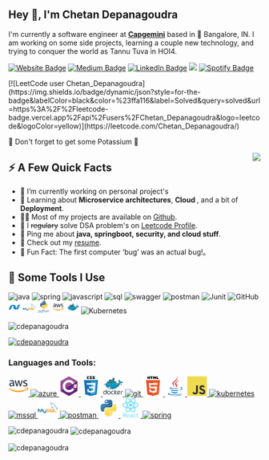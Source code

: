 <h2>Hey 👋, I'm Chetan Depanagoudra</h2>
<p>I'm currently a software engineer at <strong><a href="https://www.capgemini.com/">Capgemini</a></strong> based in 🌁 Bangalore, IN. I am working on some side projects, learning a couple new technology, and trying to conquer the world as Tannu Tuva in HOI4.</p>
<p><a href=""><img src="https://img.shields.io/badge/-stanleylim.me-4E69C8?style=flat-square&amp;labelColor=4E69C8&amp;logo=Firefox&amp;link=https://stanleylim.me" alt="Website Badge"></a> <a href="https://medium.com/@serbis"><img src="https://img.shields.io/badge/-@serbis-14c767?style=flat-square&amp;labelColor=14c767&amp;logo=Medium&amp;link=https://medium.com/@serbis" alt="Medium Badge"></a> <a href="https://www.linkedin.com/in/chetan-depanagoudra/"><img src="https://img.shields.io/badge/-@serbis-0077B5?style=flat-square&amp;labelColor=0077B5&amp;logo=LinkedIn&amp;link=https://www.linkedin.com/in/serbis/" alt="LinkedIn Badge"></a> <a href="https://leetcode.com/u/Chetan_Depanagoudra/"><img src="https://img.shields.io/badge/dynamic/json?style=flat-square&labelColor=black&color=%23ffa116&label=Solved&query=solved&url=https%3A%2F%2Fleetcode-badge.vercel.app%2Fapi%2Fusers%2FChetan_Depanagoudra&logo=leetcode&logoColor=yellow"></a> <a href="https://open.spotify.com/user/1235099575"><img src="https://img.shields.io/badge/-@Stanley%20Lim-1ED760?style=flat-square&amp;labelColor=fff&amp;logo=Spotify&amp;link=https://open.spotify.com/user/1235099575" alt="Spotify Badge"></a></p>
[![LeetCode user Chetan_Depanagoudra](https://img.shields.io/badge/dynamic/json?style=for-the-badge&labelColor=black&color=%23ffa116&label=Solved&query=solved&url=https%3A%2F%2Fleetcode-badge.vercel.app%2Fapi%2Fusers%2FChetan_Depanagoudra&logo=leetcode&logoColor=yellow)](https://leetcode.com/Chetan_Depanagoudra/)
<p>🍌 Don't forget to get some Potassium 🍌</p>
<img align="right" src="https://media1.giphy.com/media/13HgwGsXF0aiGY/giphy.gif" />
<h2>⚡️ A Few Quick Facts</h2>
<ul>
<li>🔭 I’m currently working on personal project's</li>
<li>🧐 Learning about <strong>Microservice architectures</strong>, <strong>Cloud </strong>, and a bit of <strong>Deployment</strong>.</li>
<li>👨‍💻 Most of my projects are available on <a href="https://github.com/cdepanagoudra">Github</a>.</li>
<li>📝 I <del>regulary</del> solve DSA problem's on <a href="https://leetcode.com/u/Chetan_Depanagoudra/">Leetcode Profile</a>.</li>
<li>💬 Ping me about <strong>java, springboot, security, and cloud stuff</strong>.</li>
<li>📙 Check out my <a href="">resume</a>.</li>
<li>🎉 Fun Fact: The first computer ‘bug’ was an actual bug!。</li>
</ul>

<h2>🚀 Some Tools I Use</h2>
<p align="left">
<img src="https://icon.icepanel.io/Technology/svg/Java.svg" alt="java" width="25" height="25" />
<img src="https://icon.icepanel.io/Technology/svg/Spring.svg" alt="spring" width="25" height="25" />
<img src="https://icon.icepanel.io/Technology/svg/JavaScript.svg" alt="javascript" width="25" height="25" />
<img src="https://icon.icepanel.io/Technology/svg/MySQL.svg" alt="sql" width="25" height="25" />
<img src="https://icon.icepanel.io/Technology/svg/Swagger.svg" alt="swagger" width="25" height="25" />
<img src="https://icon.icepanel.io/Technology/svg/Postman.svg" alt="postman" width="25" height="25" />
<img src="https://icon.icepanel.io/Technology/svg/JUnit.svg" alt="Junit" width="25" height="25" />
<img src="https://icon.icepanel.io/Technology/png-shadow-512/GitHub.png" alt="GitHub" width="25" height="25" />
<img src="https://raw.githubusercontent.com/devicons/devicon/master/icons/dot-net/dot-net-original.svg" alt=".NET" width="25" height="25" />
<img src="https://raw.githubusercontent.com/devicons/devicon/master/icons/mysql/mysql-original-wordmark.svg" alt="mysql" width="25" height="25" />
<img src="https://raw.githubusercontent.com/devicons/devicon/master/icons/python/python-original-wordmark.svg" alt="python" width="25" height="25" />
<img src="https://raw.githubusercontent.com/github/explore/80688e429a7d4ef2fca1e82350fe8e3517d3494d/topics/aws/aws.png" alt="aws" width="25" height="25" />
<img src="https://raw.githubusercontent.com/devicons/devicon/master/icons/docker/docker-original.svg" alt="Docker" width="25" height="25" />
<img src="https://www.vectorlogo.zone/logos/kubernetes/kubernetes-icon.svg" alt="Kubernetes" width="25" height="25" />
</p>
<p align="left"> <img src="https://komarev.com/ghpvc/?username=cdepanagoudra&label=Profile%20views&color=0e75b6&style=flat" alt="cdepanagoudra" /> </p>

<p align="left"> <a href="https://github.com/ryo-ma/github-profile-trophy"><img src="https://github-profile-trophy.vercel.app/?username=cdepanagoudra" alt="cdepanagoudra" /></a> </p>


<h3 align="left">Languages and Tools:</h3>
<p align="left"> <a href="https://aws.amazon.com" target="_blank" rel="noreferrer"> <img src="https://raw.githubusercontent.com/devicons/devicon/master/icons/amazonwebservices/amazonwebservices-original-wordmark.svg" alt="aws" width="40" height="40"/> </a> <a href="https://azure.microsoft.com/en-in/" target="_blank" rel="noreferrer"> <img src="https://www.vectorlogo.zone/logos/microsoft_azure/microsoft_azure-icon.svg" alt="azure" width="40" height="40"/> </a> <a href="https://www.w3schools.com/cs/" target="_blank" rel="noreferrer"> <img src="https://raw.githubusercontent.com/devicons/devicon/master/icons/csharp/csharp-original.svg" alt="csharp" width="40" height="40"/> </a> <a href="https://www.w3schools.com/css/" target="_blank" rel="noreferrer"> <img src="https://raw.githubusercontent.com/devicons/devicon/master/icons/css3/css3-original-wordmark.svg" alt="css3" width="40" height="40"/> </a> <a href="https://www.docker.com/" target="_blank" rel="noreferrer"> <img src="https://raw.githubusercontent.com/devicons/devicon/master/icons/docker/docker-original-wordmark.svg" alt="docker" width="40" height="40"/> </a> <a href="https://git-scm.com/" target="_blank" rel="noreferrer"> <img src="https://www.vectorlogo.zone/logos/git-scm/git-scm-icon.svg" alt="git" width="40" height="40"/> </a> <a href="https://www.w3.org/html/" target="_blank" rel="noreferrer"> <img src="https://raw.githubusercontent.com/devicons/devicon/master/icons/html5/html5-original-wordmark.svg" alt="html5" width="40" height="40"/> </a> <a href="https://www.java.com" target="_blank" rel="noreferrer"> <img src="https://raw.githubusercontent.com/devicons/devicon/master/icons/java/java-original.svg" alt="java" width="40" height="40"/> </a> <a href="https://developer.mozilla.org/en-US/docs/Web/JavaScript" target="_blank" rel="noreferrer"> <img src="https://raw.githubusercontent.com/devicons/devicon/master/icons/javascript/javascript-original.svg" alt="javascript" width="40" height="40"/> </a> <a href="https://kubernetes.io" target="_blank" rel="noreferrer"> <img src="https://www.vectorlogo.zone/logos/kubernetes/kubernetes-icon.svg" alt="kubernetes" width="40" height="40"/> </a> <a href="https://www.microsoft.com/en-us/sql-server" target="_blank" rel="noreferrer"> <img src="https://www.svgrepo.com/show/303229/microsoft-sql-server-logo.svg" alt="mssql" width="40" height="40"/> </a> <a href="https://www.mysql.com/" target="_blank" rel="noreferrer"> <img src="https://raw.githubusercontent.com/devicons/devicon/master/icons/mysql/mysql-original-wordmark.svg" alt="mysql" width="40" height="40"/> </a> <a href="https://postman.com" target="_blank" rel="noreferrer"> <img src="https://www.vectorlogo.zone/logos/getpostman/getpostman-icon.svg" alt="postman" width="40" height="40"/> </a> <a href="https://www.python.org" target="_blank" rel="noreferrer"> <img src="https://raw.githubusercontent.com/devicons/devicon/master/icons/python/python-original.svg" alt="python" width="40" height="40"/> </a> <a href="https://reactjs.org/" target="_blank" rel="noreferrer"> <img src="https://raw.githubusercontent.com/devicons/devicon/master/icons/react/react-original-wordmark.svg" alt="react" width="40" height="40"/> </a> <a href="https://spring.io/" target="_blank" rel="noreferrer"> <img src="https://www.vectorlogo.zone/logos/springio/springio-icon.svg" alt="spring" width="40" height="40"/> </a> </p>

<p><img align="left" src="https://github-readme-stats.vercel.app/api/top-langs?username=cdepanagoudra&show_icons=true&locale=en&layout=compact" alt="cdepanagoudra" /></p>

<p>&nbsp;<img align="center" src="https://github-readme-stats.vercel.app/api?username=cdepanagoudra&show_icons=true&locale=en" alt="cdepanagoudra" /></p>

<p><img align="center" src="https://github-readme-streak-stats.herokuapp.com/?user=cdepanagoudra&" alt="cdepanagoudra" /></p>
